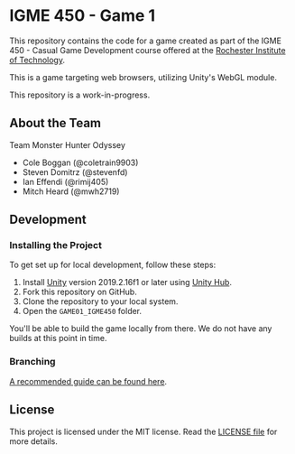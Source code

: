 # IGME 450 - Game 1 #

This repository contains the code for a game created as part of the IGME 450 - Casual Game Development course offered at the [Rochester Institute of Technology](https://www.rit.edu/).

This is a game targeting web browsers, utilizing Unity's WebGL module.

This repository is a work-in-progress.

## About the Team ##

Team Monster Hunter Odyssey

- Cole Boggan (@coletrain9903)
- Steven Domitrz (@stevenfd)
- Ian Effendi (@rimij405)
- Mitch Heard (@mwh2719)

## Development ##

### Installing the Project ###

To get set up for local development, follow these steps:

1. Install [Unity](https://www.unity3d.com/) version 2019.2.16f1 or later using [Unity Hub](https://docs.unity3d.com/Manual/GettingStartedInstallingHub.html).
2. Fork this repository on GitHub.
3. Clone the repository to your local system.
4. Open the `GAME01_IGME450` folder.

You'll be able to build the game locally from there. We do not have any builds at this point in time.

### Branching ###

[A recommended guide can be found here](https://gist.github.com/rimij405/ba15798fb4b655210ec6ca109490537d).

## License ##

This project is licensed under the MIT license. Read the [LICENSE file](./LICENSE) for more details.
